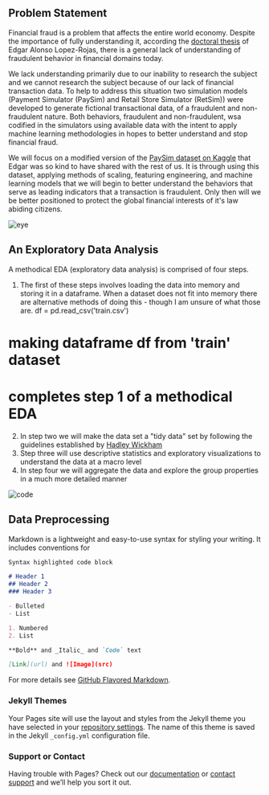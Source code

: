 ## Problem Statement 

Financial fraud is a problem that affects the entire world economy.  Despite the importance of fully understanding it, according the [doctoral thesis](http://bth.diva-portal.org/smash/record.jsf?pid=diva2%3A955852&dswid=4451) of Edgar Alonso Lopez-Rojas, there is a general lack of understanding of fraudulent behavior in financial domains today.

We lack understanding primarily due to our inability to research the subject and we cannot research the subject because of our lack of financial transaction data.  To help to address this situation two simulation models (Payment Simulator (PaySim) and Retail Store Simulator (RetSim)) were developed to generate fictional transactional data, of a fraudulent and non-fraudulent nature.  Both behaviors, fraudulent and non-fraudulent, wsa codified in the simulators using available data with the intent to apply machine learning methodologies in hopes to better understand and stop financial fraud.

We will focus on a modified version of the [PaySim dataset on Kaggle](https://www.kaggle.com/ntnu-testimon/paysim1) that Edgar was so kind to have shared with the rest of us.  It is through using this dataset, applying methods of scaling, featuring engineering, and machine learning models that we will begin to better understand the behaviors that serve as leading indicators that a transaction is fraudulent.  Only then will we be better positioned to protect the global financial interests of it's law abiding citizens.

![eye](https://cloud.githubusercontent.com/assets/22734960/26037132/1547440a-38bb-11e7-9616-59c5651b1d34.png)

## An Exploratory Data Analysis

A methodical EDA (exploratory data analysis) is comprised of four steps.

1. The first of these steps involves loading the data into memory and storing it in a dataframe. When a dataset does not fit into memory there are alternative methods of doing this - though I am unsure of what those are.
df = pd.read_csv('train.csv')
# making dataframe df from 'train' dataset
# completes step 1 of a methodical EDA

2. In step two we will make the data set a "tidy data" set by following the guidelines established by [Hadley Wickham](http://vita.had.co.nz/papers/tidy-data.html)
3. Step three will use descriptive statistics and exploratory visualizations to understand the data at a macro level
4. In step four we will aggregate the data and explore the group properties in a much more detailed manner

![code](https://cloud.githubusercontent.com/assets/22734960/26037302/7595a970-38be-11e7-85fe-37c8b98739bb.jpeg)


## Data Preprocessing

Markdown is a lightweight and easy-to-use syntax for styling your writing. It includes conventions for

```markdown
Syntax highlighted code block

# Header 1
## Header 2
### Header 3

- Bulleted
- List

1. Numbered
2. List

**Bold** and _Italic_ and `Code` text

[Link](url) and ![Image](src)
```

For more details see [GitHub Flavored Markdown](https://guides.github.com/features/mastering-markdown/).

### Jekyll Themes

Your Pages site will use the layout and styles from the Jekyll theme you have selected in your [repository settings](https://github.com/hwkkix/DetectingFraud/settings). The name of this theme is saved in the Jekyll `_config.yml` configuration file.

### Support or Contact

Having trouble with Pages? Check out our [documentation](https://help.github.com/categories/github-pages-basics/) or [contact support](https://github.com/contact) and we’ll help you sort it out.
